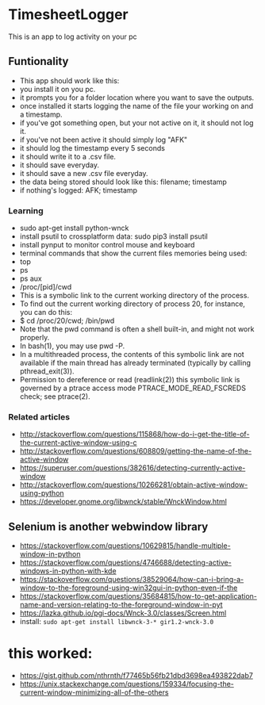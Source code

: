 # TimesheetLogger
This is an app to log activity on your pc

## Funtionality
* This app should work like this:
* you install it on you pc.
* it prompts you for a folder location where you want to save the outputs.
* once installed it starts logging the name of the file your working on and a timestamp.
* if you've got something open, but your not active on it, it should not log it.
* if you've not been active it should simply log "AFK"
* it should log the timestamp every 5 seconds
* it should write it to a .csv file.
* it should save everyday.
* it should save a new .csv file everyday.
* the data being stored should look like this: filename; timestamp
* if nothing's logged: AFK; timestamp

### Learning
* sudo apt-get install python-wnck
* install psutil to crossplatform data: sudo pip3 install psutil
* install pynput to monitor control mouse and keyboard
* terminal commands that show the current files memories being used:
* top
* ps
* ps aux
* /proc/[pid]/cwd
* This is a symbolic link to the current working directory of the process.
* To find out the current working directory of process 20, for instance, you can do this:
* $ cd /proc/20/cwd; /bin/pwd
* Note that the pwd command is often a shell built-in, and might not work properly.  
* In bash(1), you may use pwd -P.
* In a multithreaded process, the contents of this symbolic link are not available if the main thread has already terminated (typically by calling pthread_exit(3)).
* Permission to dereference or read (readlink(2)) this symbolic link is governed by a ptrace access mode PTRACE_MODE_READ_FSCREDS check; see ptrace(2).
### Related articles
* http://stackoverflow.com/questions/115868/how-do-i-get-the-title-of-the-current-active-window-using-c
* http://stackoverflow.com/questions/608809/getting-the-name-of-the-active-window
* https://superuser.com/questions/382616/detecting-currently-active-window
* http://stackoverflow.com/questions/10266281/obtain-active-window-using-python
* https://developer.gnome.org/libwnck/stable/WnckWindow.html

## Selenium is another webwindow library
* https://stackoverflow.com/questions/10629815/handle-multiple-window-in-python
* https://stackoverflow.com/questions/4746688/detecting-active-windows-in-python-with-kde
* https://stackoverflow.com/questions/38529064/how-can-i-bring-a-window-to-the-foreground-using-win32gui-in-python-even-if-the
* https://stackoverflow.com/questions/35684815/how-to-get-application-name-and-version-relating-to-the-foreground-window-in-pyt
* https://lazka.github.io/pgi-docs/Wnck-3.0/classes/Screen.html
* install: `sudo apt-get install libwnck-3-* gir1.2-wnck-3.0`

# this worked:
* https://gist.github.com/nthrnth/f77465b56fb21dbd3698ea493822dab7
* https://unix.stackexchange.com/questions/159334/focusing-the-current-window-minimizing-all-of-the-others
